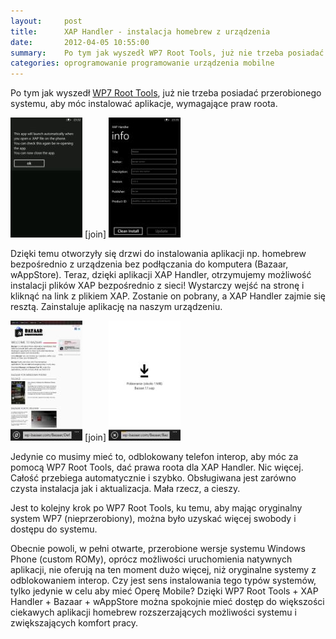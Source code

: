 ```yaml
---
layout:     post
title:      XAP Handler - instalacja homebrew z urządzenia
date:       2012-04-05 10:55:00
summary:    Po tym jak wyszedł WP7 Root Tools, już nie trzeba posiadać przerobionego systemu, aby móc instalować aplikacje, wymagające praw roota.Dzięki temu otworzyły się drzwi do instalowania aplikacji np. homebrew bezpośrednio z urządzenia bez podłączania do komputera (Bazaar, wAppStore). Teraz, dzięki aplikacji XAP Handler, otrzymujemy  możliwość instalacji plików XAP bezpośrednio z sieci! Wystarczy wejść...
categories: oprogramowanie programowanie urządzenia mobilne
---
```




Po tym jak wyszedł [WP7 Root Tools](http://www.dobreprogramy.pl/djfoxer/Rootowanie-w-Windows-Phone-dla-wszystkich,31248.html), już nie trzeba posiadać przerobionego systemu, aby móc instalować aplikacje, wymagające praw roota.


![desk](https://raw.githubusercontent.com/djfoxer/djfoxer.github.io/master/_img/2012-4-5-_141_/g_-_288x192_-_-_31333x20120403234839_0.jpg)
[join]
![desk](https://raw.githubusercontent.com/djfoxer/djfoxer.github.io/master/_img/2012-4-5-_141_/g_-_288x192_-_-_31333x20120403234854_0.jpg)


Dzięki temu otworzyły się drzwi do instalowania aplikacji np. homebrew bezpośrednio z urządzenia bez podłączania do komputera (Bazaar, wAppStore). Teraz, dzięki aplikacji XAP Handler, otrzymujemy  możliwość instalacji plików XAP bezpośrednio z sieci! Wystarczy wejść na stronę i kliknąć na link z plikiem XAP. Zostanie on pobrany, a XAP Handler zajmie się resztą. Zainstaluje aplikację na naszym urządzeniu.






![desk](https://raw.githubusercontent.com/djfoxer/djfoxer.github.io/master/_img/2012-4-5-_141_/g_-_288x192_-_-_31333x20120403234902_0.jpg)
[join]
![desk](https://raw.githubusercontent.com/djfoxer/djfoxer.github.io/master/_img/2012-4-5-_141_/g_-_288x192_-_-_31333x20120403234845_0.jpg)


Jedynie co musimy mieć to,  odblokowany telefon interop, aby móc za pomocą WP7 Root Tools, dać prawa roota dla XAP Handler. Nic więcej. Całość przebiega automatycznie i szybko. Obsługiwana jest zarówno czysta instalacja jak i aktualizacja. Mała rzecz, a cieszy.





Jest to kolejny krok po WP7 Root Tools, ku temu, aby mając oryginalny system WP7 (nieprzerobiony), można było uzyskać więcej swobody i dostępu do systemu.

Obecnie powoli, w pełni otwarte, przerobione wersje systemu Windows Phone (custom ROMy), oprócz możliwości uruchomienia natywnych aplikacji, nie oferują na ten moment dużo więcej, niż oryginalne systemy z odblokowaniem interop. Czy jest sens instalowania tego typów systemów, tylko jedynie w celu aby mieć Operę Mobile? Dzięki WP7 Root Tools + XAP Handler + Bazaar + wAppStore można spokojnie mieć dostęp do większości ciekawych aplikacji homebrew rozszerzających możliwości systemu i zwiększających komfort pracy.